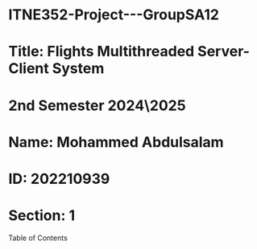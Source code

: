 # ITNE352-Project---GroupSA12
# Title: Flights Multithreaded Server-Client System
# 2nd Semester 2024\2025

# Name: Mohammed Abdulsalam 
# ID: 202210939
# Section: 1

Table of Contents
